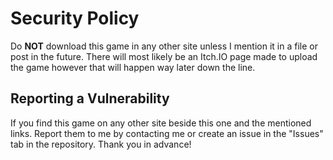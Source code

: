 # Security Policy

Do **NOT** download this game in any other site unless I mention it in a file or post in the future. There will most likely be an Itch.IO page made to upload the game however that will happen way later down the line.

## Reporting a Vulnerability

If you find this game on any other site beside this one and the mentioned links. Report them to me by contacting me or create an issue in the "Issues" tab in the repository. Thank you in advance!
